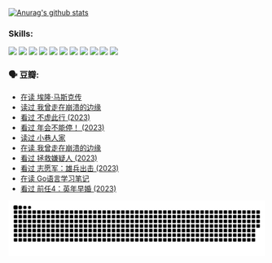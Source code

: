 
[![Anurag's github stats](https://github-readme-stats.vercel.app/api?username=w940853815)](https://github.com/anuraghazra/github-readme-stats)

### Skills:

<code><img height="32" src="https://cdn.jsdelivr.net/npm/simple-icons@v5/icons/python.svg"></code>
<code><img height="32" src="https://cdn.jsdelivr.net/npm/simple-icons@v5/icons/javascript.svg"></code>
<code><img height="32" src="https://cdn.jsdelivr.net/npm/simple-icons@v5/icons/django.svg"></code>
<code><img height="32" src="https://cdn.jsdelivr.net/npm/simple-icons@v5/icons/flask.svg"></code>
<code><img height="32" src="https://cdn.jsdelivr.net/npm/simple-icons@v5/icons/vuetify.svg"></code>
<code><img height="32" src="https://cdn.jsdelivr.net/npm/simple-icons@v5/icons/git.svg"></code>
<code><img height="32" src="https://cdn.jsdelivr.net/npm/simple-icons@v5/icons/docker.svg"></code>
<code><img height="32" src="https://cdn.jsdelivr.net/npm/simple-icons@v5/icons/postgresql.svg"></code>
<code><img height="32" src="https://cdn.jsdelivr.net/npm/simple-icons@v5/icons/elasticsearch.svg"></code>
<code><img height="32" src="https://cdn.jsdelivr.net/npm/simple-icons@v5/icons/macos.svg"></code>
<code><img height="32" src="https://cdn.jsdelivr.net/npm/simple-icons@v5/icons/linux.svg"></code>

### 🗣 豆瓣:

<!-- DOUBAN-ACTIVITIES:START -->
- [在读 埃隆·马斯克传](https://www.douban.com/people/136069238/status/4500417190/?_i=05926389)
- [读过 我曾走在崩溃的边缘](https://www.douban.com/people/136069238/status/4500416754/?_i=05926389)
- [看过 不虚此行‎ (2023)](https://www.douban.com/people/136069238/status/4499973052/?_i=05926389)
- [看过 年会不能停！‎ (2023)](https://www.douban.com/people/136069238/status/4498582002/?_i=05926389)
- [读过 小巷人家](https://www.douban.com/people/136069238/status/4489290935/?_i=05926389)
- [在读 我曾走在崩溃的边缘](https://www.douban.com/people/136069238/status/4489290559/?_i=05926389)
- [看过 拯救嫌疑人‎ (2023)](https://www.douban.com/people/136069238/status/4477421513/?_i=05926389)
- [看过 志愿军：雄兵出击‎ (2023)](https://www.douban.com/people/136069238/status/4465247367/?_i=05926389)
- [在读 Go语言学习笔记](https://www.douban.com/people/136069238/status/4459852901/?_i=05926389)
- [看过 前任4：英年早婚‎ (2023)](https://www.douban.com/people/136069238/status/4458320768/?_i=05926389)
<!-- DOUBAN-ACTIVITIES:END -->


![Snake animation](https://raw.githubusercontent.com/w940853815/w940853815/output/github-contribution-grid-snake.svg)

<!--
**w940853815/w940853815** is a ✨ _special_ ✨ repository because its `README.md` (this file) appears on your GitHub profile.

Here are some ideas to get you started:

- 🔭 I’m currently working on ...
- 🌱 I’m currently learning ...
- 👯 I’m looking to collaborate on ...
- 🤔 I’m looking for help with ...
- 💬 Ask me about ...
- 📫 How to reach me: ...
- 😄 Pronouns: ...
- ⚡ Fun fact: ...
-->
